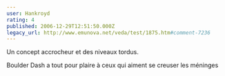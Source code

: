 ```yaml
---
user: Hankroyd
rating: 4
published: 2006-12-29T12:51:50.000Z
legacy_url: http://www.emunova.net/veda/test/1875.htm#comment-7236
---
```

Un concept accrocheur et des niveaux tordus.

Boulder Dash a tout pour plaire à ceux qui aiment se creuser les méninges